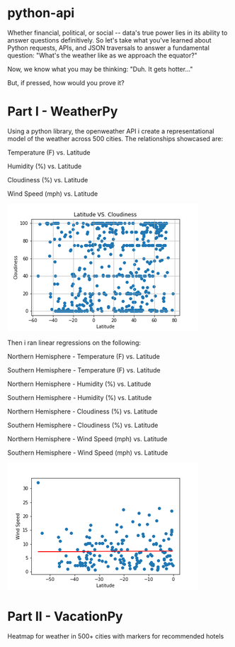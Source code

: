 # python-api

Whether financial, political, or social -- data's true power lies in its ability to answer questions definitively. So let's take what you've learned about Python requests, APIs, and JSON traversals to answer a fundamental question: "What's the weather like as we approach the equator?"

Now, we know what you may be thinking: "Duh. It gets hotter..."

But, if pressed, how would you prove it?

# Part I - WeatherPy
Using a python library, the openweather API i create a representational model of the weather across 500 cities.
The relationships showcased are:

Temperature (F) vs. Latitude

Humidity (%) vs. Latitude

Cloudiness (%) vs. Latitude

Wind Speed (mph) vs. Latitude

![weather](https://github.com/Lizbetheli/python-api-challenge/blob/master/Images/Latitudeandcloudiness.png?raw=true)


Then i ran linear regressions on the following:

Northern Hemisphere - Temperature (F) vs. Latitude

Southern Hemisphere - Temperature (F) vs. Latitude

Northern Hemisphere - Humidity (%) vs. Latitude

Southern Hemisphere - Humidity (%) vs. Latitude

Northern Hemisphere - Cloudiness (%) vs. Latitude

Southern Hemisphere - Cloudiness (%) vs. Latitude

Northern Hemisphere - Wind Speed (mph) vs. Latitude

Southern Hemisphere - Wind Speed (mph) vs. Latitude

![weather](https://github.com/Lizbetheli/python-api-challenge/blob/master/Images/Southtwindandlat.png?raw=true)

# Part II - VacationPy
Heatmap for weather in 500+ cities
with markers for recommended hotels
